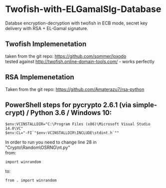 # Twofish-with-ELGamalSIg-Database

Databse encryption-decryption with twofish in ECB mode, secret key delivery with RSA + EL-Gamal signature.

## Twofish Implemenetation
  taken from the git repo: https://github.com/sommer/loxodo  
  tested against http://twofish.online-domain-tools.com/ - works perfectly  

## RSA Implemenetation
  Taken from the git repo: https://github.com/Amaterazu7/rsa-python  
 
## PowerShell steps for pycrypto 2.6.1 (via simple-crypt) / Python 3.6 / Windows 10:
```
$env:VCINSTALLDIR="C:\Program Files (x86)\Microsoft Visual Studio 14.0\VC"
$env:CL="-FI`"$env:VCINSTALLDIR\INCLUDE\stdint.h`""
```

In order to run you need to change line 28 in "Crypto\Random\OSRNG\nt.py"  
from: 
```
import winrandom
```
to:  
```
from . import winrandom
```
